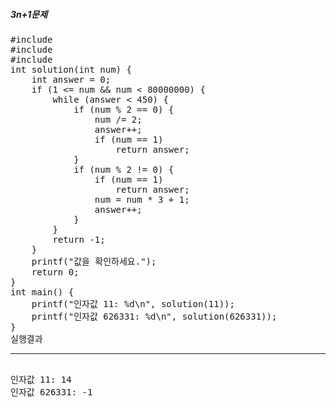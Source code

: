 <h5>3n+1문제</h5>

<pre>
#include <stdio.h>
#include <stdbool.h>
#include <stdlib.h>
int solution(int num) {
	int answer = 0;
	if (1 <= num && num < 80000000) {
		while (answer < 450) {
			if (num % 2 == 0) {
				num /= 2;
				answer++;
				if (num == 1)
					return answer;
			}
			if (num % 2 != 0) {
				if (num == 1)
					return answer;
				num = num * 3 + 1;
				answer++;
			}
		}
		return -1;
	}
	printf("값을 확인하세요.");
	return 0;
}
int main() {
	printf("인자값 11: %d\n", solution(11));
	printf("인자값 626331: %d\n", solution(626331));
}
실행결과
<hr>
인자값 11: 14
인자값 626331: -1
</pre>



